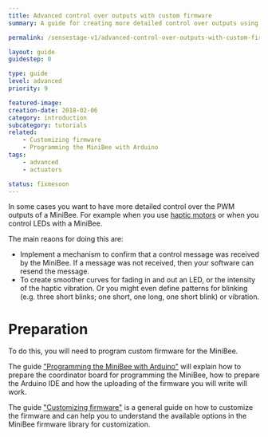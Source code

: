 ```yaml
---
title: Advanced control over outputs with custom firmware
summary: A guide for creating more detailed control over outputs using custom firmware

permalink: /sensestage-v1/advanced-control-over-outputs-with-custom-firmware/

layout: guide
guidestep: 0

type: guide
level: advanced
priority: 9

featured-image:
creation-date: 2018-02-06
category: introduction
subcategory: tutorials
related:
    - Customizing firmware
    - Programming the MiniBee with Arduino
tags:
    - advanced
    - actuators

status: fixmesoon
---
```


In some cases you want to have more detailed control over the PWM outputs of a MiniBee. For example when you use [haptic motors](connecting-a-haptic-motor-to-a-minibee) or when you control LEDs with a MiniBee.

The main reaons for doing this are:

- Implement a mechanism to confirm that a control message was received by the MiniBee. If a message was not received, then your software can resend the message.
- To create smoother curves for fading in and out an LED, or the intensity of the haptic vibration. Or you might even define patterns for blinking (e.g. three short blinks; one short, one long, one short blink) or vibration.

# Preparation

To do this, you will need to program custom firmware for the MiniBee.

The guide ["Programming the MiniBee with Arduino"](../programming-the-minibee-with-arduino) will explain how to prepare the coordinator board for programming the MiniBee, how to prepare the Arduino IDE and how the uploading of the firmware you will write will work.

The guide ["Customizing firmware"](customizing-firmware) is a general guide on how to customize the firmware and can help you to understand the available options in the MiniBee firmware library for customization.
